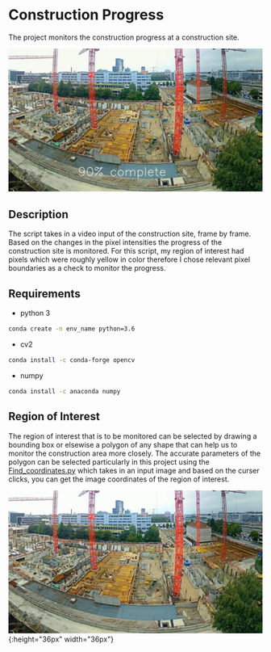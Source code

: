 # Construction Progress

The project monitors the construction progress at a construction site.

![caption](https://github.com/hamza9305/Construction-Progress/blob/main/output/progress.gif)

## Description
The script takes in a video input of the construction site, frame by frame. Based on the changes in the pixel intensities the progress of the construction site is monitored. For this script, my region of interest had pixels which were roughly yellow in color therefore I chose relevant pixel boundaries as a check to monitor the progress.

## Requirements
- python 3
```bash
conda create -n env_name python=3.6
```
- cv2
```bash
conda install -c conda-forge opencv
```
- numpy
```bash
conda install -c anaconda numpy
```
## Region of Interest
The region of interest that is to be monitored can be selected by drawing a bounding box or elsewise a polygon of any shape that can help us to monitor the construction area more closely. The accurate parameters of the polygon can be selected particularly in this project using the [Find_coordinates.py](https://github.com/hamza9305/Construction-Progress/blob/main/Find_coordinates.py) which takes in an input image and based on the curser clicks, you can get the image coordinates of the region of interest.

![image](https://github.com/hamza9305/Construction-Progress/blob/main/data/Images/image0.png){:height="36px" width="36px"}


